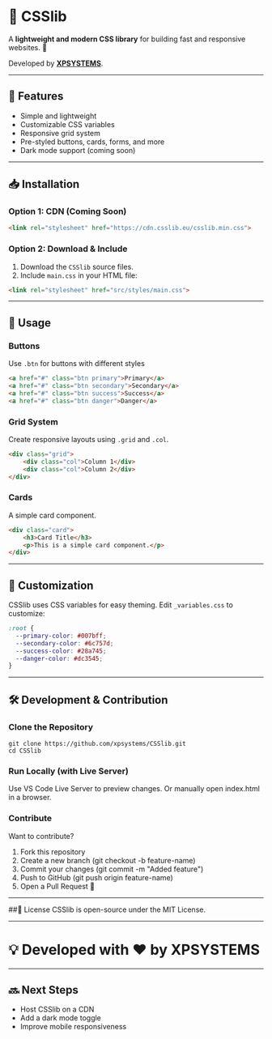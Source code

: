 # 🎨 CSSlib  

A **lightweight and modern CSS library** for building fast and responsive websites. 🚀  

Developed by **[XPSYSTEMS](https://github.com/xpsystems)**.  

---

## 🌟 Features  
- Simple and lightweight  
- Customizable CSS variables  
- Responsive grid system  
- Pre-styled buttons, cards, forms, and more  
- Dark mode support (coming soon)  

---

## 📥 Installation  

### Option 1: CDN (Coming Soon)  
```html
<link rel="stylesheet" href="https://cdn.csslib.eu/csslib.min.css">
````
### Option 2: Download & Include 
1. Download the ``CSSlib`` source files.
2. Include ``main.css`` in your HTML file:
```html
<link rel="stylesheet" href="src/styles/main.css">
````
---
## 📌 Usage
### Buttons
Use ``.btn`` for buttons with different styles
```html
<a href="#" class="btn primary">Primary</a>
<a href="#" class="btn secondary">Secondary</a>
<a href="#" class="btn success">Success</a>
<a href="#" class="btn danger">Danger</a>
````
### Grid System
Create responsive layouts using ``.grid`` and ``.col``.
```html
<div class="grid">
    <div class="col">Column 1</div>
    <div class="col">Column 2</div>
</div>
```
### Cards
A simple card component.
```html
<div class="card">
    <h3>Card Title</h3>
    <p>This is a simple card component.</p>
</div>
```
---
## 🎨 Customization
CSSlib uses CSS variables for easy theming.
Edit ``_variables.css`` to customize:
```css
:root {
  --primary-color: #007bff;
  --secondary-color: #6c757d;
  --success-color: #28a745;
  --danger-color: #dc3545;
}
```
---
## 🛠 Development & Contribution
### Clone the Repository
````
git clone https://github.com/xpsystems/CSSlib.git
cd CSSlib
````
### Run Locally (with Live Server)
Use VS Code Live Server to preview changes.
Or manually open index.html in a browser. 
### Contribute
Want to contribute?
1. Fork this repository
2. Create a new branch (git checkout -b feature-name)
3. Commit your changes (git commit -m "Added feature")
4. Push to GitHub (git push origin feature-name)
5. Open a Pull Request 🚀

---

##📢 License
CSSlib is open-source under the MIT License.

---
# 💡 Developed with ❤️ by XPSYSTEMS

---

## 🔜 Next Steps  
-  Host CSSlib on a CDN
-  Add a dark mode toggle  
-  Improve mobile responsiveness  

